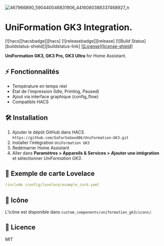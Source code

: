 ![467966890_590440046831906_4416080388337468927_n](https://github.com/user-attachments/assets/647fde77-b7e6-4a36-bfff-32d722e410f7)

# UniFormation GK3 Integration.

[![hacs][hacsbadge]][hacs] [![releasebadge]][release] [![Build Status][buildstatus-shield]][buildstatus-link] [![License][license-shield]](LICENSE.md)

**UniFormation GK3, GK3 Pro, GK3 Ultra** for Home Assistant.

## ⚡ Fonctionnalités
- Température en temps réel
- État de l’impression (Idle, Printing, Paused)
- Ajout via interface graphique (config_flow)
- Compatible HACS

## 🛠️ Installation
1. Ajouter le dépôt GitHub dans HACS  
   `https://github.com/SoFarSoGood86/UniFormation-GK3.git`
2. Installer l’intégration `UniFormation GK3`
3. Redémarrer Home Assistant
4. Aller dans **Paramètres > Appareils & Services > Ajouter une intégration** et sélectionner *UniFormation GK3*.

## 🧭 Exemple de carte Lovelace

```yaml
!include /config/lovelace/example_card.yaml
```

## 📸 Icône
L’icône est disponible dans `custom_components/uniformation_gk3/icons/`.

## 📜 Licence
MIT

